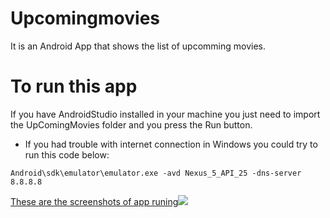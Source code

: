 # Upcomingmovies
It is an Android App that shows the list of upcomming movies.

# To run this app
If you have AndroidStudio installed in your machine you just need to import the UpComingMovies folder
and you press the Run button.

- If you had trouble with internet connection in Windows you could try to run this code below:
```
Android\sdk\emulator\emulator.exe -avd Nexus_5_API_25 -dns-server 8.8.8.8
```

[These are the screenshots of app runing](screenshots/Screenshot_1508628352.jpg)![](screenshots/Screenshot_1508628494.jpg)
